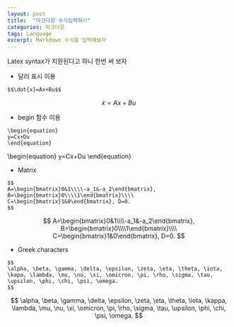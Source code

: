 ```yaml
---
layout: post
title:  "마크다운 수식입력하기"
categories: 마크다운
tags: Language
excerpt: Markdown 수식을 입력해보자
---
```


Latex syntax가 지원된다고 하니 한번 써 보자

* 달러 표시 이용

~~~~
$$\dot{x}=Ax+Bu$$
~~~~

$$ 
\dot{x}=Ax+Bu
$$

* begin 함수 이용

~~~~
\begin{equation}
y=Cx+Du
\end{equation}
~~~~

\begin{equation}
y=Cx+Du
\end{equation}

* Matrix

~~~~
$$
A=\begin{bmatrix}0&1\\\\-a_1&-a_2\end{bmatrix}, B=\begin{bmatrix}0\\\\1\end{bmatrix}\\\\
C=\begin{bmatrix}1&0\end{bmatrix}, D=0.
$$
~~~~

$$
A=\begin{bmatrix}0&1\\\\-a_1&-a_2\end{bmatrix}, B=\begin{bmatrix}0\\\\1\end{bmatrix}\\\\
C=\begin{bmatrix}1&0\end{bmatrix}, D=0.
$$

* Greek characters

~~~~
$$
\alpha, \beta, \gamma, \delta, \epsilon, \zeta, \eta, \theta, \iota, \kapa, \lambda, \mu, \nu, \xi, \omicron, \pi, \rho, \sigma, \tau, \upsilon, \phi, \chi, \psi, \omega.
$$
~~~~

$$
\alpha, \beta, \gamma, \delta, \epsilon, \zeta, \eta, \theta, \iota, \kappa, \lambda, \mu, \nu, \xi, \omicron, \pi, \rho, \sigma, \tau, \upsilon, \phi, \chi, \psi, \omega.
$$
